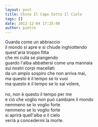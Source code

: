 ```yaml
---
layout: post
title: Chino Il Capo Sotto Il Cielo
tags: []
date: 2012-12-04 17:25:00
author: pietro
---
```

Guarda come un abbraccio<br/>il mondo si apre e si chiude inghiottendo<br/>quest'aria troppo fitta<br/>che mi culla se piangendo<br/>guardo l'alba abbattersi come una mannaia<br/>sui nostri corpi macellati<br/>da un ampio sospiro che non arriva mai,<br/>ma questo è il tempo se lo vuoi<br/>ma questo è il tempo se lo sai volere,<br/><br/>no, non è questo il tempo per me<br/>e ciò che voglio non può cambiare il mondo<br/>nemmeno se lo voglio forte<br/>nemmeno se lo voglio forte<br/>si aprirà quell'alba e il cielo<br/>verrà a concedermi la morte.<br/><br/>
